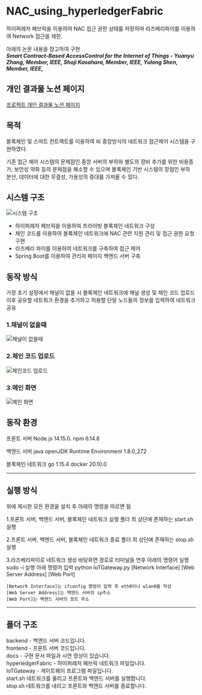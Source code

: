 # NAC_using_hyperledgerFabric  
하이퍼레저 페브릭을 이용하여 NAC 접근 권한 상태를 저장하며 라즈베리파이를 이용하여 Network 접근을 제한.  
  
아래의 논문 내용을 참고하여 구현  
***Smart Contract-Based AccessControl for the Internet of Things - Yuanyu Zhang, Member, IEEE, Shoji Kasahara, Member, IEEE, Yulong Shen, Member, IEEE,***

## 개인 결과물 노션 페이지
[프로젝트 개인 결과물 노션 페이지](https://www.notion.so/lcy960729/NAC-aeb5d0cb319544f49980601da4631da0)

## 목적
블록체인 및 스마트 컨트랙트를 이용하여 비 중앙방식의 네트워크 접근제어 시스템을 구현하였다.

기존 접근 제어 시스템의 문제점인 중앙 서버의 부하와 별도의 장비 추가를 위한 비용증가, 보안성 약화 등의 문제점을 해소할 수 있으며 블록체인 기반 시스템의 장점인 부하 분산, 데이터에 대한 무결성, 가용성의 증대를 가져올 수 있다.

## 시스템 구조
![시스템 구조](https://user-images.githubusercontent.com/58020519/108621919-02b1be80-7479-11eb-807f-e8bb5806f98d.png)
* 하이퍼레저 페브릭을 이용하여 프라이빗 블록체인 네트워크 구성
* 체인 코드를 이용하여 블록체인 네트워크에 NAC 관련 자원 관리 및 접근 권한 요청 구현
* 라즈베리 파이를 이용하여 네트워크를 구축하여 접근 제어
* Spring Boot를 이용하여 관리자 페이지 백엔드 서버 구축

## 동작 방식
가장 초기 설정에서 채널이 없을 시 블록체인 네트워크에 채널 생성 및 체인 코드 업로드  
이후 공유할 네트워크 환경을 추가하고 허용할 단말 노드들의 정보를 입력하여 네트워크 공유  

### 1.채널이 없을때
![채널이 없을때](https://user-images.githubusercontent.com/58020519/106419618-31510080-649c-11eb-8f3c-443acc046487.png)

### 2.체인 코드 업로드
![체인코드 업로드](https://user-images.githubusercontent.com/58020519/106419630-357d1e00-649c-11eb-986b-996def41c046.png)

### 3.메인 화면
![메인 화면](https://user-images.githubusercontent.com/58020519/106419601-272f0200-649c-11eb-9d9d-c22ca585958c.png)

## 동작 환경
프론트 서버
Node.js 	14.15.0.
npm       	6.14.8

백엔드 서버
java 	openJDK Runtime Environment 1.8.0_272

블록체인 네트워크
go		1.15.4
docker 	20.10.0
***
## 실행 방식
위에 제시한 모든 환경을 설치 후 아래의 명령을 따르면 됨

1.프론트 서버, 백엔드 서버, 블록체인 네트워크 실행 
   폴더 최 상단에 존재하는 start.sh 실행

2.프론트 서버, 백엔드 서버, 블록체인 네트워크 종료
   폴더 최 상단에 존재하는 stop.sh 실행


3.라즈베리파이로 네트워크 생성
바탕화면 경로로 터미널을 연후 아래의 명령어 실행
sudo -i 실행 아래 명령어 입력
python IoTGateway.py [Network Interface] [Web Server Address] [Web Port]

	[Network Interface]는 ifconfig 명렁어 입력 후 eth0이나 wlan0을 작성
	[Web Server Address]는 백엔드 서버의 ip주소
	[Web Port]는 백엔드 서버의 포트 주소
***
## 폴더 구조
backend - 백엔드 서버 코드입니다.  
frontend - 프론트 서버 코드입니다.  
docs - 구현 문서 파일과 시연 영상이 있습니다.  
hyperledgerFabric - 하이퍼레저 페브릭 네트워크 파일입니다.  
IoTGateway - 게이트웨이 프로그램 파일입니다.  
start.sh 네트워크를 올리고 프론트와 백엔드 서버를 실행합니다.  
stop.sh 네트워크를 내리고 프론트와 백엔드 서버를 종료합니다.  
